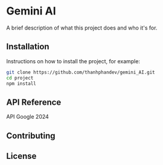 # Gemini AI

A brief description of what this project does and who it's for.

## Installation 

Instructions on how to install the project, for example:

```bash
git clone https://github.com/thanhphandev/gemini_AI.git
cd project
npm install
```

## API Reference

API Google 2024

## Contributing
## License
